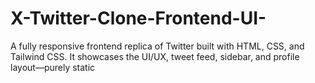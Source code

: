 # X-Twitter-Clone-Frontend-UI-
A fully responsive frontend replica of Twitter built with HTML, CSS, and Tailwind CSS. It showcases the UI/UX, tweet feed, sidebar, and profile layout—purely static
